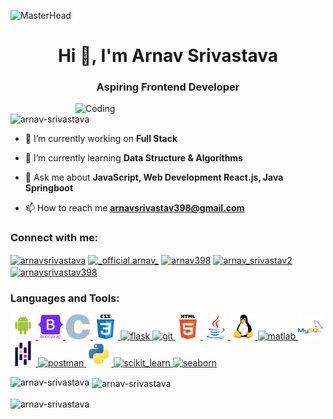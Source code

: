 ![MasterHead](https://thumbs.dreamstime.com/b/machine-learning-hand-robot-touching-computer-chip-binary-data-futuristic-artificial-intelligence-ai-deep-neural-network-148214232.jpg)

<h1 align="center">Hi 👋, I'm Arnav Srivastava</h1>
<h3 align="center">Aspiring Frontend Developer</h3>

<img align="right" alt="Coding" width="400" src="https://mlryytbvcdep.i.optimole.com/nwf-VvQ.nZTa~3aa5c/w:800/h:600/q:mauto/https://www.gcdigital.in/wp-content/uploads/2021/05/Gc-Digital-Coding.gif" >

<p align="left"> <img src="https://komarev.com/ghpvc/?username=arnav-srivastava&label=Profile%20views&color=0e75b6&style=flat" alt="arnav-srivastava" /> </p>

- 🔭 I’m currently working on **Full Stack**

- 🌱 I’m currently learning **Data Structure & Algorithms**

- 💬 Ask me about **JavaScript, Web Development React.js, Java Springboot**

- 📫 How to reach me **arnavsrivastav398@gmail.com**

<h3 align="left">Connect with me:</h3>
<p align="left">
<a href="https://linkedin.com/in/arnavsrivastava" target="blank"><img align="center" src="https://raw.githubusercontent.com/rahuldkjain/github-profile-readme-generator/master/src/images/icons/Social/linked-in-alt.svg" alt="arnavsrivastava" height="30" width="40" /></a>
<a href="https://instagram.com/_official.arnav_" target="blank"><img align="center" src="https://raw.githubusercontent.com/rahuldkjain/github-profile-readme-generator/master/src/images/icons/Social/instagram.svg" alt="_official.arnav_" height="30" width="40" /></a>
<a href="https://www.codechef.com/users/arnav398" target="blank"><img align="center" src="https://cdn.jsdelivr.net/npm/simple-icons@3.1.0/icons/codechef.svg" alt="arnav398" height="30" width="40" /></a>
<a href="https://www.hackerrank.com/arnav_srivastav2" target="blank"><img align="center" src="https://raw.githubusercontent.com/rahuldkjain/github-profile-readme-generator/master/src/images/icons/Social/hackerrank.svg" alt="arnav_srivastav2" height="30" width="40" /></a>
<a href="https://www.leetcode.com/arnavsrivastav398" target="blank"><img align="center" src="https://raw.githubusercontent.com/rahuldkjain/github-profile-readme-generator/master/src/images/icons/Social/leet-code.svg" alt="arnavsrivastav398" height="30" width="40" /></a>
</p>

<h3 align="left">Languages and Tools:</h3>
<p align="left"> <a href="https://developer.android.com" target="_blank" rel="noreferrer"> <img src="https://raw.githubusercontent.com/devicons/devicon/master/icons/android/android-original-wordmark.svg" alt="android" width="40" height="40"/> </a> <a href="https://getbootstrap.com" target="_blank" rel="noreferrer"> <img src="https://raw.githubusercontent.com/devicons/devicon/master/icons/bootstrap/bootstrap-plain-wordmark.svg" alt="bootstrap" width="40" height="40"/> </a> <a href="https://www.cprogramming.com/" target="_blank" rel="noreferrer"> <img src="https://raw.githubusercontent.com/devicons/devicon/master/icons/c/c-original.svg" alt="c" width="40" height="40"/> </a> <a href="https://www.w3schools.com/css/" target="_blank" rel="noreferrer"> <img src="https://raw.githubusercontent.com/devicons/devicon/master/icons/css3/css3-original-wordmark.svg" alt="css3" width="40" height="40"/> </a> <a href="https://flask.palletsprojects.com/" target="_blank" rel="noreferrer"> <img src="https://www.vectorlogo.zone/logos/pocoo_flask/pocoo_flask-icon.svg" alt="flask" width="40" height="40"/> </a> <a href="https://git-scm.com/" target="_blank" rel="noreferrer"> <img src="https://www.vectorlogo.zone/logos/git-scm/git-scm-icon.svg" alt="git" width="40" height="40"/> </a> <a href="https://www.w3.org/html/" target="_blank" rel="noreferrer"> <img src="https://raw.githubusercontent.com/devicons/devicon/master/icons/html5/html5-original-wordmark.svg" alt="html5" width="40" height="40"/> </a> <a href="https://www.java.com" target="_blank" rel="noreferrer"> <img src="https://raw.githubusercontent.com/devicons/devicon/master/icons/java/java-original.svg" alt="java" width="40" height="40"/> </a> <a href="https://www.linux.org/" target="_blank" rel="noreferrer"> <img src="https://raw.githubusercontent.com/devicons/devicon/master/icons/linux/linux-original.svg" alt="linux" width="40" height="40"/> </a> <a href="https://www.mathworks.com/" target="_blank" rel="noreferrer"> <img src="https://upload.wikimedia.org/wikipedia/commons/2/21/Matlab_Logo.png" alt="matlab" width="40" height="40"/> </a> <a href="https://www.mysql.com/" target="_blank" rel="noreferrer"> <img src="https://raw.githubusercontent.com/devicons/devicon/master/icons/mysql/mysql-original-wordmark.svg" alt="mysql" width="40" height="40"/> </a> <a href="https://pandas.pydata.org/" target="_blank" rel="noreferrer"> <img src="https://raw.githubusercontent.com/devicons/devicon/2ae2a900d2f041da66e950e4d48052658d850630/icons/pandas/pandas-original.svg" alt="pandas" width="40" height="40"/> </a> <a href="https://postman.com" target="_blank" rel="noreferrer"> <img src="https://www.vectorlogo.zone/logos/getpostman/getpostman-icon.svg" alt="postman" width="40" height="40"/> </a> <a href="https://www.python.org" target="_blank" rel="noreferrer"> <img src="https://raw.githubusercontent.com/devicons/devicon/master/icons/python/python-original.svg" alt="python" width="40" height="40"/> </a> <a href="https://scikit-learn.org/" target="_blank" rel="noreferrer"> <img src="https://upload.wikimedia.org/wikipedia/commons/0/05/Scikit_learn_logo_small.svg" alt="scikit_learn" width="40" height="40"/> </a> <a href="https://seaborn.pydata.org/" target="_blank" rel="noreferrer"> <img src="https://seaborn.pydata.org/_images/logo-mark-lightbg.svg" alt="seaborn" width="40" height="40"/> </a> </p>

<p><img align="left" src="https://github-readme-stats.vercel.app/api/top-langs?username=arnav-srivastava&show_icons=true&locale=en&layout=compact" alt="arnav-srivastava" /></p>

<p>&nbsp;<img align="center" src="https://github-readme-stats.vercel.app/api?username=arnav-srivastava&show_icons=true&locale=en" alt="arnav-srivastava" /></p>

<p><img align="center" src="https://github-readme-streak-stats.herokuapp.com/?user=arnav-srivastava&" alt="arnav-srivastava" /></p>
